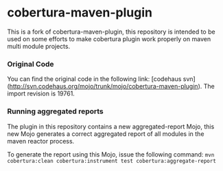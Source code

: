 cobertura-maven-plugin
======================

This is a fork of cobertura-maven-plugin, this repository is intended to be used on some efforts to make cobertura plugin work properly on maven multi module projects.

### Original Code
You can find the original code in the following link: [codehaus svn] (http://svn.codehaus.org/mojo/trunk/mojo/cobertura-maven-plugin).
The import revision is 19761.

### Running aggregated reports
The plugin in this repository contains a new aggregated-report Mojo, this new Mojo generates a correct aggregated report of all modules in the maven reactor process.

To generate the report using this Mojo, issue the following command: `mvn cobertura:clean cobertura:instrument test cobertura:aggregate-report`
